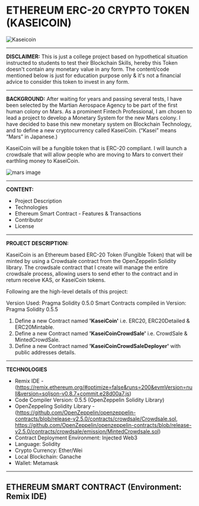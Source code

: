 # ETHEREUM ERC-20 CRYPTO TOKEN (KASEICOIN)
![Kaseicoin](https://user-images.githubusercontent.com/86034323/142831784-c98e2661-61b2-457e-a6c2-f51d3dbf347f.png)

------------------------------------------------------------------------------------------------------------------------------------------------------------------------------
**DISCLAIMER:** This is just a college project based on hypothetical situation instructed to students to test their Blockchain Skills, hereby this Token doesn't contain any monetary value in any form. The content/code mentioned below is just for education purpose only & it's not a financial advice to consider this token to invest in any form.

------------------------------------------------------------------------------------------------------------------------------------------------------------------------------

**BACKGROUND:** After waiting for years and passing several tests, I have been selected by the Martian Aerospace Agency to be part of the first human colony on Mars. As a prominent Fintech Professional, I am chosen to lead a project to develop a Monetary System for the new Mars colony. I have decided to base this new monetary system on Blockchain Technology, and to define a new cryptocurrency called KaseiCoin. (“Kasei” means “Mars” in Japanese.)

KaseiCoin will be a fungible token that is ERC-20 compliant. I will launch a crowdsale that will allow people who are moving to Mars to convert their earthling money to KaseiCoin.

![mars image](https://user-images.githubusercontent.com/86034323/142826306-3374034e-a275-4538-97d6-94d67c8f71dd.png)

------------------------------------------------------------------------------------------------------------------------------------------------------------------------------
**CONTENT:**
- Project Description
- Technologies
- Ethereum Smart Contract - Features & Transactions
- Contributor
- License
------------------------------------------------------------------------------------------------------------------------------------------------------------------------------
**PROJECT DESCRIPTION:**

KaseiCoin is an Ethereum based ERC-20 Token (Fungible Token) that will be minted by using a Crowdsale contract from the OpenZeppelin Solidity library. The crowdsale contract that I create will manage the entire crowdsale process, allowing users to send ether to the contract and in return receive KAS, or KaseiCoin tokens. 

Following are the high-level details of this project:

Version Used: Pragma Solidity 0.5.0
Smart Contracts compiled in Version: Pragma Solidity 0.5.5

1. Define a new Contract named **'KaseiCoin'** i.e. ERC20, ERC20Detailed & ERC20Mintable.
2. Define a new Contract named **'KaseiCoinCrowdSale'** i.e. CrowdSale & MintedCrowdSale.
3. Define a new Contract named **'KaseiCoinCrowdSaleDeployer'** with public addresses details.

-------------------------------------------------------------------------------------------------------------------------------------------------------------------------------

**TECHNOLOGIES**

- Remix IDE - (https://remix.ethereum.org/#optimize=false&runs=200&evmVersion=null&version=soljson-v0.8.7+commit.e28d00a7.js)
- Code Compiler Version: 0.5.5 (OpenZeppelin Solidity Library)
- OpenZeppeling Solidity Library - (https://github.com/OpenZeppelin/openzeppelin-contracts/blob/release-v2.5.0/contracts/crowdsale/Crowdsale.sol, https://github.com/OpenZeppelin/openzeppelin-contracts/blob/release-v2.5.0/contracts/crowdsale/emission/MintedCrowdsale.sol)
- Contract Deployment Environment: Injected Web3
- Language: Solidity
- Crypto Currency: Ether/Wei
- Local Blockchain: Ganache
- Wallet: Metamask

-------------------------------------------------------------------------------------------------------------------------------------------------------------------------------
**ETHEREUM SMART CONTRACT (Environment: Remix IDE)**
----------------------------------------------------


